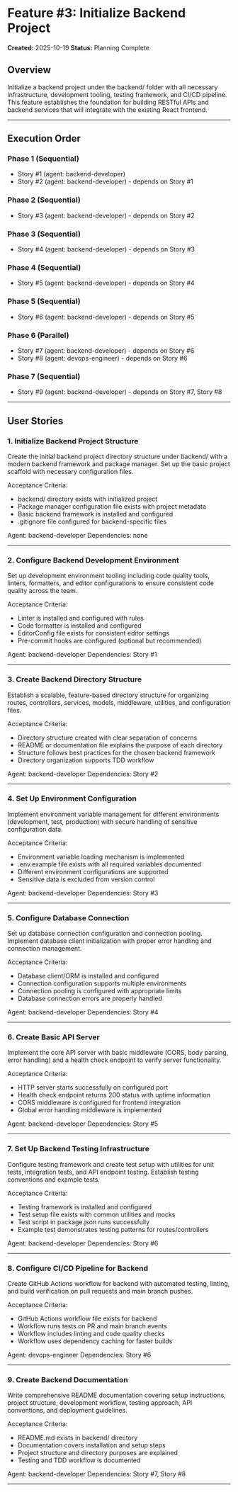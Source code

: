 # Feature #3: Initialize Backend Project

**Created:** 2025-10-19
**Status:** Planning Complete

## Overview
Initialize a backend project under the backend/ folder with all necessary infrastructure, development tooling, testing framework, and CI/CD pipeline. This feature establishes the foundation for building RESTful APIs and backend services that will integrate with the existing React frontend.

---

## Execution Order

### Phase 1 (Sequential)
- Story #1 (agent: backend-developer)
- Story #2 (agent: backend-developer) - depends on Story #1

### Phase 2 (Sequential)
- Story #3 (agent: backend-developer) - depends on Story #2

### Phase 3 (Sequential)
- Story #4 (agent: backend-developer) - depends on Story #3

### Phase 4 (Sequential)
- Story #5 (agent: backend-developer) - depends on Story #4

### Phase 5 (Sequential)
- Story #6 (agent: backend-developer) - depends on Story #5

### Phase 6 (Parallel)
- Story #7 (agent: backend-developer) - depends on Story #6
- Story #8 (agent: devops-engineer) - depends on Story #6

### Phase 7 (Sequential)
- Story #9 (agent: backend-developer) - depends on Story #7, Story #8

---

## User Stories

### 1. Initialize Backend Project Structure
Create the initial backend project directory structure under backend/ with a modern backend framework and package manager. Set up the basic project scaffold with necessary configuration files.

Acceptance Criteria:
- backend/ directory exists with initialized project
- Package manager configuration file exists with project metadata
- Basic backend framework is installed and configured
- .gitignore file configured for backend-specific files

Agent: backend-developer
Dependencies: none

---

### 2. Configure Backend Development Environment
Set up development environment tooling including code quality tools, linters, formatters, and editor configurations to ensure consistent code quality across the team.

Acceptance Criteria:
- Linter is installed and configured with rules
- Code formatter is installed and configured
- EditorConfig file exists for consistent editor settings
- Pre-commit hooks are configured (optional but recommended)

Agent: backend-developer
Dependencies: Story #1

---

### 3. Create Backend Directory Structure
Establish a scalable, feature-based directory structure for organizing routes, controllers, services, models, middleware, utilities, and configuration files.

Acceptance Criteria:
- Directory structure created with clear separation of concerns
- README or documentation file explains the purpose of each directory
- Structure follows best practices for the chosen backend framework
- Directory organization supports TDD workflow

Agent: backend-developer
Dependencies: Story #2

---

### 4. Set Up Environment Configuration
Implement environment variable management for different environments (development, test, production) with secure handling of sensitive configuration data.

Acceptance Criteria:
- Environment variable loading mechanism is implemented
- .env.example file exists with all required variables documented
- Different environment configurations are supported
- Sensitive data is excluded from version control

Agent: backend-developer
Dependencies: Story #3

---

### 5. Configure Database Connection
Set up database connection configuration and connection pooling. Implement database client initialization with proper error handling and connection management.

Acceptance Criteria:
- Database client/ORM is installed and configured
- Connection configuration supports multiple environments
- Connection pooling is configured with appropriate limits
- Database connection errors are properly handled

Agent: backend-developer
Dependencies: Story #4

---

### 6. Create Basic API Server
Implement the core API server with basic middleware (CORS, body parsing, error handling) and a health check endpoint to verify server functionality.

Acceptance Criteria:
- HTTP server starts successfully on configured port
- Health check endpoint returns 200 status with uptime information
- CORS middleware is configured for frontend integration
- Global error handling middleware is implemented

Agent: backend-developer
Dependencies: Story #5

---

### 7. Set Up Backend Testing Infrastructure
Configure testing framework and create test setup with utilities for unit tests, integration tests, and API endpoint testing. Establish testing conventions and example tests.

Acceptance Criteria:
- Testing framework is installed and configured
- Test setup file exists with common utilities and mocks
- Test script in package.json runs successfully
- Example test demonstrates testing patterns for routes/controllers

Agent: backend-developer
Dependencies: Story #6

---

### 8. Configure CI/CD Pipeline for Backend
Create GitHub Actions workflow for backend with automated testing, linting, and build verification on pull requests and main branch pushes.

Acceptance Criteria:
- GitHub Actions workflow file exists for backend
- Workflow runs tests on PR and main branch events
- Workflow includes linting and code quality checks
- Workflow uses dependency caching for faster builds

Agent: devops-engineer
Dependencies: Story #6

---

### 9. Create Backend Documentation
Write comprehensive README documentation covering setup instructions, project structure, development workflow, testing approach, API conventions, and deployment guidelines.

Acceptance Criteria:
- README.md exists in backend/ directory
- Documentation covers installation and setup steps
- Project structure and directory purposes are explained
- Testing and TDD workflow is documented

Agent: backend-developer
Dependencies: Story #7, Story #8

---
